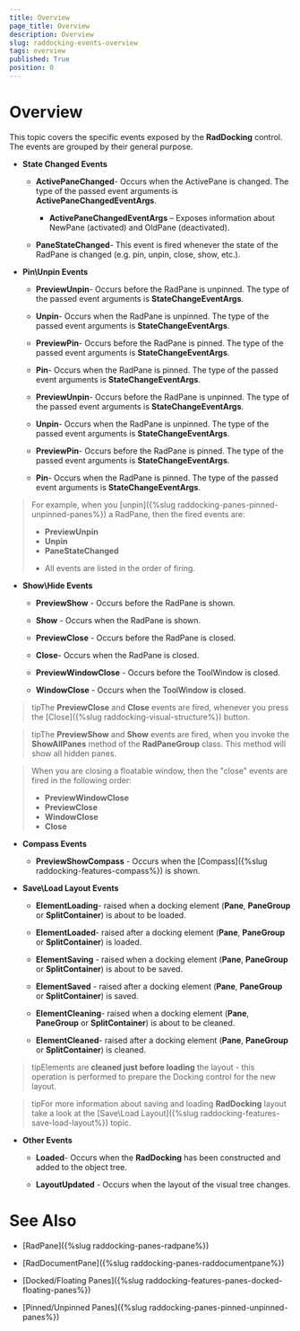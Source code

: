 ```yaml
---
title: Overview
page_title: Overview
description: Overview
slug: raddocking-events-overview
tags: overview
published: True
position: 0
---
```


# Overview

This topic covers the specific events exposed by the __RadDocking__ control. The events are grouped by their general purpose.

* __State Changed Events__

	* __ActivePaneChanged__- Occurs when the ActivePane is changed. The type of the passed event arguments is __ActivePaneChangedEventArgs__.
	
		* __ActivePaneChangedEventArgs__ – Exposes information about NewPane (activated) and OldPane (deactivated).
		
	* __PaneStateChanged__- This event is fired whenever the state of the RadPane is changed (e.g. pin, unpin, close, show, etc.).
	
* __Pin\Unpin Events__

	* __PreviewUnpin__- Occurs before the RadPane is unpinned. The type of the passed event arguments is __StateChangeEventArgs__.
	
	* __Unpin__- Occurs when the RadPane is unpinned. The type of the passed event arguments is __StateChangeEventArgs__.
	
	* __PreviewPin__- Occurs before the RadPane is pinned. The type of the passed event arguments is __StateChangeEventArgs__.
	
	* __Pin__- Occurs when the RadPane is pinned. The type of the passed event arguments is __StateChangeEventArgs__.
	
	* __PreviewUnpin__- Occurs before the RadPane is unpinned. The type of the passed event arguments is __StateChangeEventArgs__.
	
	* __Unpin__- Occurs when the RadPane is unpinned. The type of the passed event arguments is __StateChangeEventArgs__.

	* __PreviewPin__- Occurs before the RadPane is pinned. The type of the passed event arguments is __StateChangeEventArgs__.
	
	* __Pin__- Occurs when the RadPane is pinned. The type of the passed event arguments is __StateChangeEventArgs__.
	
>For example, when you [unpin]({%slug raddocking-panes-pinned-unpinned-panes%}) a RadPane, then the fired events are:                   
>	* __PreviewUnpin__
>	* __Unpin__
>	* __PaneStateChanged__ 
>- All events are listed in the order of firing.
 
* __Show\Hide Events__

	* __PreviewShow__ - Occurs before the RadPane is shown.

	* __Show__ - Occurs when the RadPane is shown.

	* __PreviewClose__ - Occurs before the RadPane is closed.
	
	* __Close__- Occurs when the RadPane is closed.

	* __PreviewWindowClose__ - Occurs before the ToolWindow is closed.

	* __WindowClose__ - Occurs when the ToolWindow is closed.

>tipThe __PreviewClose__ and __Close__ events are fired, whenever you press the [Close]({%slug raddocking-visual-structure%}) button.

>tipThe __PreviewShow__ and __Show__ events are fired, when you invoke the __ShowAllPanes__ method of the __RadPaneGroup__ class. This method will show all hidden panes.

>When you are closing a floatable window, then the "close" events are fired in the following order:
> 	* __PreviewWindowClose__
> 	* __PreviewClose__
> 	* __WindowClose__
> 	* __Close__

* __Compass Events__

	* __PreviewShowCompass__ - Occurs when the [Compass]({%slug raddocking-features-compass%}) is shown.

* __Save\Load Layout Events__

	* __ElementLoading__- raised when a docking element (__Pane__, __PaneGroup__ or __SplitContainer__) is about to be loaded.

	* __ElementLoaded__- raised after a docking element (__Pane__, __PaneGroup__ or __SplitContainer__) is loaded.

	* __ElementSaving__ - raised when a docking element (__Pane__, __PaneGroup__ or __SplitContainer__) is about to be saved.

	* __ElementSaved__ - raised after a docking element (__Pane__, __PaneGroup__ or __SplitContainer__) is saved.

	* __ElementCleaning__- raised when a docking element (__Pane__, __PaneGroup__ or __SplitContainer__) is about to be cleaned.

	* __ElementCleaned__- raised after a docking element (__Pane__, __PaneGroup__ or __SplitContainer__) is cleaned.

>tipElements are __cleaned just before loading__ the layout - this operation is performed to prepare the Docking control for the new layout.

>tipFor more information about saving and loading __RadDocking__ layout take a look at the [Save\Load Layout]({%slug raddocking-features-save-load-layout%}) topic.

* __Other Events__

	* __Loaded__- Occurs when the __RadDocking__ has been constructed and added to the object tree.

	* __LayoutUpdated__ - Occurs when the layout of the visual tree changes.

# See Also

 * [RadPane]({%slug raddocking-panes-radpane%})

 * [RadDocumentPane]({%slug raddocking-panes-raddocumentpane%})

 * [Docked/Floating Panes]({%slug raddocking-features-panes-docked-floating-panes%})

 * [Pinned/Unpinned Panes]({%slug raddocking-panes-pinned-unpinned-panes%})
